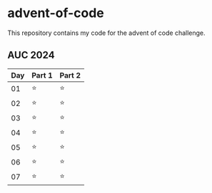 # advent-of-code
This repository contains my code for the advent of code challenge.

## AUC 2024
| Day | Part 1 | Part 2 |
| --- | ------ | ------ |
| 01  |   ⭐   |   ⭐   |
| 02  |   ⭐   |   ⭐   |
| 03  |   ⭐   |   ⭐   |
| 04  |   ⭐   |   ⭐   |
| 05  |   ⭐   |   ⭐   |
| 06  |   ⭐   |   ⭐   |
| 07  |   ⭐   |   ⭐   |
